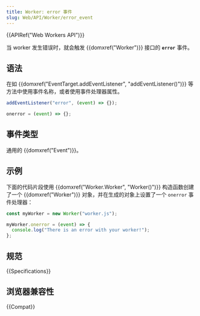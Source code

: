 ```yaml
---
title: Worker: error 事件
slug: Web/API/Worker/error_event
---
```


{{APIRef("Web Workers API")}}

当 worker 发生错误时，就会触发 {{domxref("Worker")}} 接口的 **`error`** 事件。

## 语法

在如 {{domxref("EventTarget.addEventListener", "addEventListener()")}} 等方法中使用事件名称，或者使用事件处理器属性。

```js
addEventListener("error", (event) => {});

onerror = (event) => {};
```

## 事件类型

通用的 {{domxref("Event")}}。

## 示例

下面的代码片段使用 {{domxref("Worker.Worker", "Worker()")}} 构造函数创建了一个 {{domxref("Worker")}} 对象，并在生成的对象上设置了一个 `onerror` 事件处理器：

```js
const myWorker = new Worker("worker.js");

myWorker.onerror = (event) => {
  console.log("There is an error with your worker!");
};
```

## 规范

{{Specifications}}

## 浏览器兼容性

{{Compat}}
